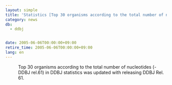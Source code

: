 ```yaml
---
layout: simple
title: 'Statistics [Top 30 organisms according to the total number of nucleotides]'
category: news
db:
  - ddbj


date: 2005-06-06T00:00:00+09:00
retire_time: 2005-06-06T00:00:00+09:00
lang: en
---
```


<dd>Top 30 organisms according to the total number of nucleotides (- DDBJ rel.61) in DDBJ statistics was updated with releasing DDBJ Rel. 61.</dd>
